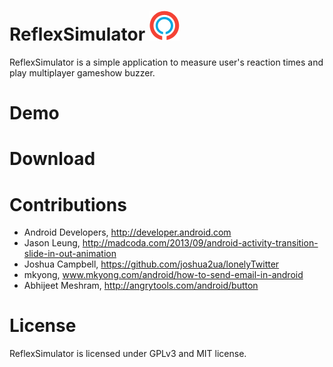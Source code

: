 # ReflexSimulator ![alt tag](https://github.com/ayunita/ReflexSimulator/blob/master/app/src/main/res/mipmap-mdpi/ic_launcher.png)
ReflexSimulator is a simple application to measure user's reaction times
and play multiplayer gameshow buzzer.

# Demo

# Download

# Contributions
- Android Developers, http://developer.android.com
- Jason Leung, http://madcoda.com/2013/09/android-activity-transition-slide-in-out-animation
- Joshua Campbell, https://github.com/joshua2ua/lonelyTwitter
- mkyong, www.mkyong.com/android/how-to-send-email-in-android
- Abhijeet Meshram, http://angrytools.com/android/button

# License
ReflexSimulator is licensed under GPLv3 and MIT license.